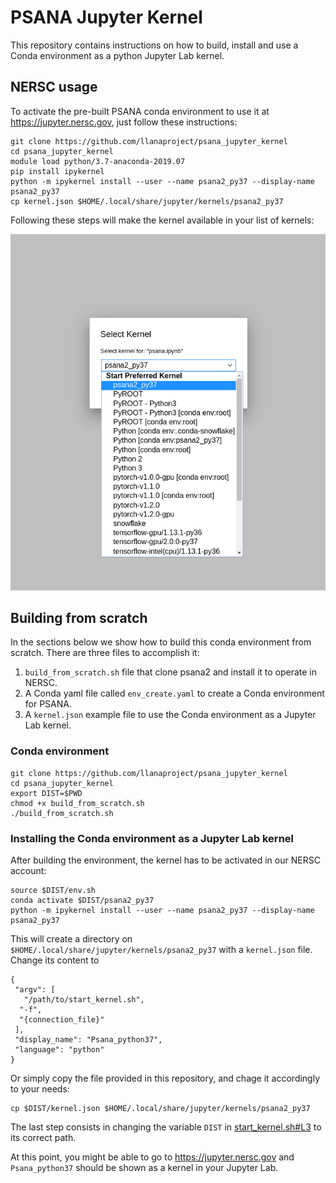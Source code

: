 # PSANA Jupyter Kernel

This repository contains instructions on how to build, install and use a Conda
environment as a python Jupyter Lab kernel.

## NERSC usage

To activate the pre-built PSANA conda environment to use it at
https://jupyter.nersc.gov, just follow these instructions:

```
git clone https://github.com/llanaproject/psana_jupyter_kernel
cd psana_jupyter_kernel
module load python/3.7-anaconda-2019.07
pip install ipykernel
python -m ipykernel install --user --name psana2_py37 --display-name psana2_py37
cp kernel.json $HOME/.local/share/jupyter/kernels/psana2_py37
```

Following these steps will make the kernel available in your list of kernels:

![alt text](img/psana_kernel.png "PSANA kernel")


## Building from scratch

In the sections below we show how to build this conda environment from scratch. There are three files to accomplish it:

1. `build_from_scratch.sh` file that clone psana2 and install it to operate in NERSC. 
2. A Conda yaml file called `env_create.yaml` to create a Conda environment for PSANA. 
3. A `kernel.json` example file to use the Conda environment as a Jupyter Lab kernel. 

### Conda environment

```
git clone https://github.com/llanaproject/psana_jupyter_kernel
cd psana_jupyter_kernel
export DIST=$PWD
chmod +x build_from_scratch.sh
./build_from_scratch.sh
```

### Installing the Conda environment as a Jupyter Lab kernel

After building the environment, the kernel has to be activated in our NERSC
account:

```
source $DIST/env.sh
conda activate $DIST/psana2_py37
python -m ipykernel install --user --name psana2_py37 --display-name psana2_py37
```

This will create a directory on `$HOME/.local/share/jupyter/kernels/psana2_py37` with a `kernel.json` file. Change its content to 

```
{
 "argv": [
   "/path/to/start_kernel.sh",
  "-f",
  "{connection_file}"
 ],
 "display_name": "Psana_python37",
 "language": "python"
}
```

Or simply copy the file provided in this repository, and chage it accordingly to your needs: 

```
cp $DIST/kernel.json $HOME/.local/share/jupyter/kernels/psana2_py37
```

The last step consists in changing the variable `DIST` in [start_kernel.sh#L3](https://github.com/llanaproject/jupyter_kernel/blob/master/start_kernel.sh#L3) to its correct path. 

At this point, you might be able to go to https://jupyter.nersc.gov and
`Psana_python37` should be shown as a kernel in your Jupyter Lab.
